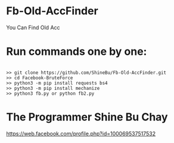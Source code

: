 # Fb-Old-AccFinder
You Can Find Old Acc

# Run commands one by one:
```

>> git clone https://github.com/ShineBu/Fb-Old-AccFinder.git
>> cd Facebook-BruteForce
>> python3 -m pip install requests bs4
>> python3 -m pip install mechanize
>> python3 fb.py or python fb2.py
```

# The Programmer Shine Bu Chay
https://web.facebook.com/profile.php?id=100069537517532
